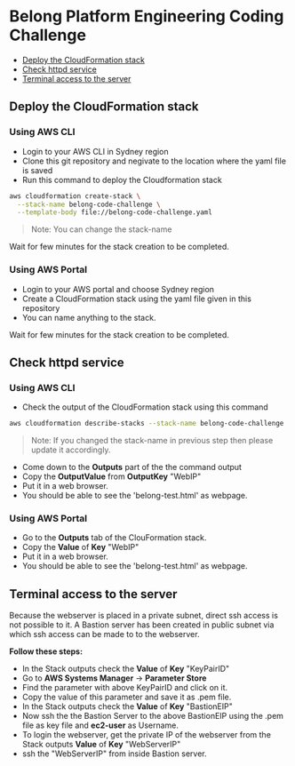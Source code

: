 # Belong Platform Engineering Coding Challenge

- [Deploy the CloudFormation stack]
- [Check httpd service]
- [Terminal access to the server]

## Deploy the CloudFormation stack

### Using AWS CLI
- Login to your AWS CLI in Sydney region
- Clone this git repository and negivate to the location where the yaml file is saved
- Run this command to deploy the Cloudformation stack

```sh
aws cloudformation create-stack \
  --stack-name belong-code-challenge \
  --template-body file://belong-code-challenge.yaml
```

> Note: You can change the stack-name

Wait for few minutes for the stack creation to be completed.

### Using AWS Portal
- Login to your AWS portal and choose Sydney region
- Create a CloudFormation stack using the yaml file given in this repository
- You can name anything to the stack.

Wait for few minutes for the stack creation to be completed.


## Check httpd service

### Using AWS CLI
- Check the output of the CloudFormation stack using this command 

```sh
aws cloudformation describe-stacks --stack-name belong-code-challenge
```

> Note: If you changed the stack-name in previous step then please update it accordingly.

- Come down to the **Outputs** part of the the command output
- Copy the **OutputValue** from **OutputKey** "WebIP"
- Put it in a web browser.
- You should be able to see the 'belong-test.html' as webpage.

### Using AWS Portal
- Go to the **Outputs** tab of the ClouFormation stack.
- Copy the **Value** of **Key** "WebIP"
- Put it in a web browser.
- You should be able to see the 'belong-test.html' as webpage.


## Terminal access to the server
Because the webserver is placed in a private subnet, direct ssh access is not possible to it.
A Bastion server has been created in public subnet via which ssh access can be made to to the webserver.

**Follow these steps:**
- In the Stack outputs check the **Value** of **Key** "KeyPairID"
- Go to **AWS Systems Manager** -> **Parameter Store**
- Find the parameter with above KeyPairID and click on it.
- Copy the value of this parameter and save it as .pem file.
- In the Stack outputs check the **Value** of **Key** "BastionEIP"
- Now ssh the the Bastion Server to the above BastionEIP using the .pem file as key file and **ec2-user** as Username.
- To login the webserver, get the private IP of the webserver from the Stack outputs **Value** of **Key** "WebServerIP"
- ssh the "WebServerIP" from inside Bastion server.

[Deploy the CloudFormation stack]: <https://github.com/burhan2001/Belong-Coding-Challenge#deploy-the-cloudformation-stack>
[Check httpd service]: <https://github.com/burhan2001/Belong-Coding-Challenge#check-httpd-service>
[Terminal access to the server]: <https://github.com/burhan2001/Belong-Coding-Challenge#terminal-access-to-the-server>
